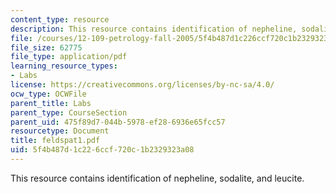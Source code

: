 ```yaml
---
content_type: resource
description: This resource contains identification of nepheline, sodalite, and leucite.
file: /courses/12-109-petrology-fall-2005/5f4b487d1c226ccf720c1b2329323a08_feldspat1.pdf
file_size: 62775
file_type: application/pdf
learning_resource_types:
- Labs
license: https://creativecommons.org/licenses/by-nc-sa/4.0/
ocw_type: OCWFile
parent_title: Labs
parent_type: CourseSection
parent_uid: 475f89d7-044b-5978-ef28-6936e65fcc57
resourcetype: Document
title: feldspat1.pdf
uid: 5f4b487d-1c22-6ccf-720c-1b2329323a08
---
```

This resource contains identification of nepheline, sodalite, and leucite.